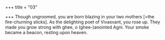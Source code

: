 +++
title = "03"

+++
Though ungroomed, you are born blazing in your two mothers [=the  fire-churning sticks]. As the delighting poet of Vivasvant, you rose up. They made you grow strong with ghee, o (ghee-)anointed Agni. Your  smoke became a beacon, resting upon heaven.